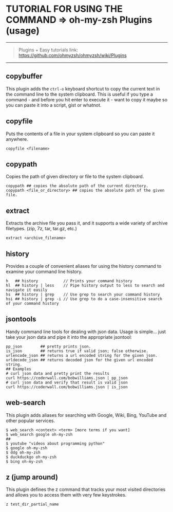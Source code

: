 # TUTORIAL FOR USING THE COMMAND => oh-my-zsh Plugins (usage)

-------

> Plugins + Easy tutorials link: <https://github.com/ohmyzsh/ohmyzsh/wiki/Plugins>

---------

## copybuffer 

This plugin adds the `ctrl-o` keyboard shortcut to copy the current text in the command line to the system clipboard. 
This is useful if you type a command - and before you hit enter to execute it - want to copy it maybe so you can paste it into a script, gist or whatnot.


## copyfile 

Puts the contents of a file in your system clipboard so you can paste it anywhere.
```
copyfile <filename> 
```

## copypath 

Copies the path of given directory or file to the system clipboard.
```
copypath ## copies the absolute path of the current directory.
copypath <file_or_directory> ## copies the absolute path of the given file.
```

## extract

Extracts the archive file you pass it, and it supports a wide variety of archive filetypes. (zip, 7z, tar, tar.gz, etc.)
```
extract <archive_filename>
```

## history 

Provides a couple of convenient aliases for using the history command to examine your command line history.
```
h	## history	         // Prints your command history
hl	## history | less	 // Pipe history output to less to search and navigate it easily
hs	## history | grep	 // Use grep to search your command history
hsi	## history | grep -i // Use grep to do a case-insensitive search of your command history
```

## jsontools 

Handy command line tools for dealing with json data.
Usage is simple... just take your json data and pipe it into the appropriate jsontool:
```
pp_json        ## pretty prints json.
is_json        ## returns true if valid json; false otherwise.
urlencode_json ## returns a url encoded string for the given json.
urldecode_json ## returns decoded json for the given url encoded string.
## Examples
# curl json data and pretty print the results
curl https://coderwall.com/bobwilliams.json | pp_json
# curl json data and verify that result is valid json
curl https://coderwall.com/bobwilliams.json | is_json
```

## web-search

This plugin adds aliases for searching with Google, Wiki, Bing, YouTube and other popular services.
```
$ web_search <context> <term> [more terms if you want]
$ web_search google oh-my-zsh
##
$ youtube "videos about programming python"
$ google oh-my-zsh
$ ddg oh-my-zsh
$ duckduckgo oh-my-zsh
$ bing oh-my-zsh
```

## z (jump around)

This plugin defines the z command that tracks your most visited directories and allows you to access them with very few keystrokes.
```
z test_dir_partial_name
```
